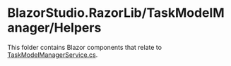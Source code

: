 ﻿# BlazorStudio.RazorLib/TaskModelManager/Helpers

This folder contains Blazor components that relate
to [TaskModelManagerService.cs](/BlazorStudio.ClassLib/TaskModelManager/TaskModelManagerService.cs).